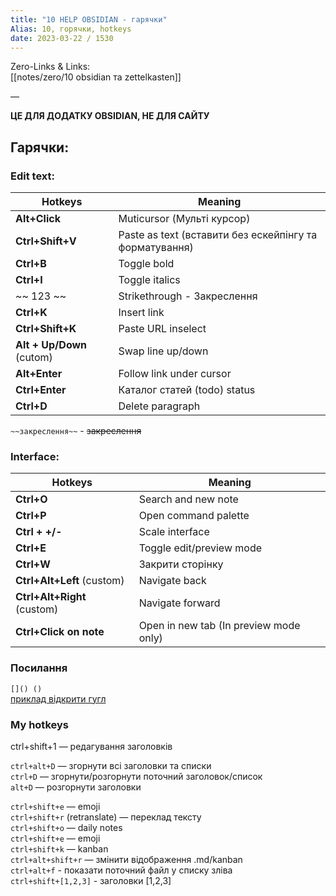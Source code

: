 ```yaml
---
title: "10 HELP OBSIDIAN - гарячки"
Alias: 10, горячки, hotkeys
date: 2023-03-22 / 1530  
---
```

Zero-Links & Links:  
[[notes/zero/10 obsidian та zettelkasten]]

—  

**ЦЕ ДЛЯ ДОДАТКУ OBSIDIAN, НЕ ДЛЯ САЙТУ**
## Гарячки:
### Edit text:  

| Hotkeys | Meaning |
| -------------------------- | ---------------------------------- |
| **Alt+Click** | Muticursor (Мульті курсор) |
| **Ctrl+Shift+V** | Paste as text (вставити без ескейпінгу та форматування) |
| **Ctrl+B** | Toggle bold |
| **Ctrl+I** | Toggle italics
| ~~ 123 ~~ | Strikethrough - Закреслення |
| **Ctrl+K** | Insert link |
| **Ctrl+Shift+K** | Paste URL inselect |
| **Alt + Up/Down** (cutom) | Swap line up/down |
| **Alt+Enter** | Follow link under cursor |
| **Ctrl+Enter** | Каталог статей (todo) status |
| **Ctrl+D** | Delete paragraph |  

`~~закреслення~~` - ~~закреслення~~  

### Interface:  

| Hotkeys | Meaning |
| --------------------------- | --------------------------------------- |
| **Ctrl+O** | Search and new note |
| **Ctrl+P** | Open command palette |
| **Ctrl + +/-** | Scale interface |
| **Ctrl+E** | Toggle edit/preview mode |
| **Ctrl+W** | Закрити сторінку |
| **Ctrl+Alt+Left** (custom) | Navigate back |
| **Ctrl+Alt+Right** (custom) | Navigate forward |
| **Ctrl+Click on note** | Open in new tab (In preview mode only) |  

### Посилання  
`[]() ()  `  
[приклад відкрити гугл](https://www.google.com/)

### My hotkeys

ctrl+shift+1 — редагування заголовків  

`ctrl+alt+D`  — згорнути всі заголовки та списки  
`ctrl+D` — згорнути/розгорнути поточний заголовок/список  
`alt+D` — розгорнути заголовки


`ctrl+shift+e`  — emoji  
`ctrl+shift+r` (retranslate) — переклад тексту  
`ctrl+shift+o` — daily notes  
`ctrl+shift+e` — emoji  
`ctrl+shift+k` — kanban  
`ctrl+alt+shift+r` — змінити відображення .md/kanban  
`ctrl+alt+f` - показати поточний файл у списку зліва  
`ctrl+shift+[1,2,3]` - заголовки [1,2,3] 

